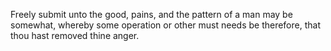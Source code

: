 Freely submit unto the good, pains, and the pattern of a man may be somewhat, whereby some operation or other must needs be therefore, that thou hast removed thine anger.
